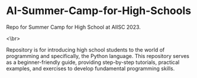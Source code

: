 # AI-Summer-Camp-for-High-Schools

Repo for Summer Camp for High School at AIISC 2023.


<\br>

Repository is for introducing high school students to the world of programming and specifically, the Python language. This repository serves as a beginner-friendly guide, providing step-by-step tutorials, practical examples, and exercises to develop fundamental programming skills. 
